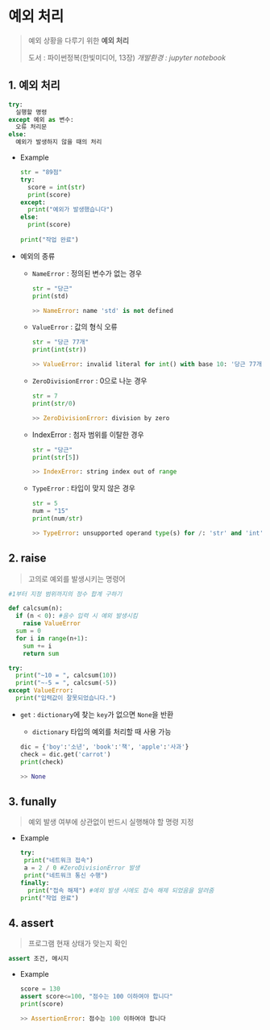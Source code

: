 # 예외 처리

> 예외 상황을 다루기 위한 **예외 처리** 
>
> 도서 : 파이썬정복(한빛미디어, 13장)
>*개발환경 : jupyter notebook*



## 1. 예외 처리

```python
try:
  실행할 명령
except 예외 as 변수:
  오류 처리문
else:
  예외가 발생하지 않을 때의 처리
```

- Example

  ```python
  str = "89점"
  try:
    score = int(str)
    print(score)
  except:
    print("예외가 발생했습니다")
  else:
    print(score)
    
  print("작업 완료")
  ```

  

- 예외의 종류

  - `NameError` : 정의된 변수가 없는 경우

    ```python
    str = "당근"
    print(std)
    
    >> NameError: name 'std' is not defined
    ```

    

  - `ValueError` : 값의 형식 오류

    ```python
    str = "당근 77개"
    print(int(str))
    
    >> ValueError: invalid literal for int() with base 10: '당근 77개'
    ```

    

  - `ZeroDivisionError` : 0으로 나눈 경우

    ```python
    str = 7
    print(str/0)
    
    >> ZeroDivisionError: division by zero
    ```

    

  - IndexError : 첨자 범위를 이탈한 경우

    ```python
    str = "당근"
    print(str[5])
    
    >> IndexError: string index out of range
    ```

    

  - `TypeError` : 타입이 맞지 않은 경우

    ```python
    str = 5
    num = "15"
    print(num/str)
    
    >> TypeError: unsupported operand type(s) for /: 'str' and 'int'
    ```



## 2. raise

>  고의로 예외를 발생시키는 명령어

```python
#1부터 지정 범위까지의 정수 합계 구하기

def calcsum(n):
  if (n < 0): #음수 입력 시 예외 발생시킴
    raise ValueError
  sum = 0
  for i in range(n+1):
    sum += i
 	return sum

try:
  print("~10 = ", calcsum(10))
  print("~-5 = ", calcsum(-5))
except ValueError:
  print("입력값이 잘못되었습니다.")
```

- `get` : `dictionary`에 찾는 `key`가 없으면 `None`을 반환

  - `dictionary` 타입의 예외를 처리할 때 사용 가능

  ```python
  dic = {'boy':'소년', 'book':'책', 'apple':'사과'}
  check = dic.get('carrot')
  print(check)
  
  >> None
  ```

  

## 3. funally

> 예외 발생 여부에 상관없이 반드시 실행해야 할 명령 지정

 - Example

   ```python
   try:
   	print("네트워크 접속")
   	a = 2 / 0 #ZeroDivisionError 발생
   	print("네트워크 통신 수행")
   finally:
     print("접속 해제") #예외 발생 시에도 접속 해제 되었음을 알려줌
   print("작업 완료")
   ```



## 4. assert

> 프로그램 현재 상태가 맞는지 확인

```python
assert 조건, 메시지
```

- Example

  ```python
  score = 130
  assert score<=100, "점수는 100 이하여야 합니다"
  print(score)
  
  >> AssertionError: 점수는 100 이하여야 합니다
  ```

  